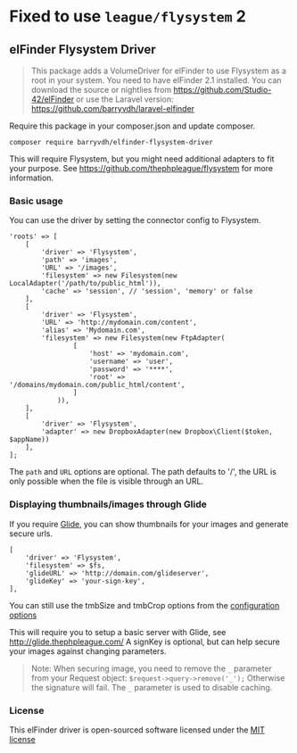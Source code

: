 # Fixed to use `league/flysystem` 2

## elFinder Flysystem Driver
> This package adds a VolumeDriver for elFinder to use Flysystem as a root in your system. You need to have elFinder 2.1 installed.
> You can download the source or nightlies from https://github.com/Studio-42/elFinder or use the Laravel version: https://github.com/barryvdh/laravel-elfinder

Require this package in your composer.json and update composer. 

    composer require barryvdh/elfinder-flysystem-driver
    
This will require Flysystem, but you might need additional adapters to fit your purpose. 
See https://github.com/thephpleague/flysystem for more information.

### Basic usage

You can use the driver by setting the connector config to Flysystem.

    'roots' => [
        [
            'driver' => 'Flysystem', 
            'path' => 'images',
            'URL' => '/images', 
            'filesystem' => new Filesystem(new LocalAdapter('/path/to/public_html')),
            'cache' => 'session', // 'session', 'memory' or false
        ],
        [
            'driver' => 'Flysystem',
            'URL' => 'http://mydomain.com/content',
            'alias' => 'Mydomain.com',
            'filesystem' => new Filesystem(new FtpAdapter(
                    [
                        'host' => 'mydomain.com',
                        'username' => 'user',
                        'password' => '****',
                        'root' => '/domains/mydomain.com/public_html/content',
                    ]
                )),
        ],
        [
            'driver' => 'Flysystem',
            'adapter' => new DropboxAdapter(new Dropbox\Client($token, $appName))
        ],
    ];

The `path` and `URL` options are optional. The path defaults to '/', the URL is only possible when the file is visible through an URL.

### Displaying thumbnails/images through Glide

If you require [Glide](https://github.com/thephpleague/glide), you can show thumbnails for your images and generate secure urls.

    [
        'driver' => 'Flysystem', 
        'filesystem' => $fs,
        'glideURL' => 'http://domain.com/glideserver',
        'glideKey' => 'your-sign-key',
    ],

You can still use the tmbSize and tmbCrop options from the [configuration options](https://github.com/Studio-42/elFinder/wiki/Connector-configuration-options-2.1#root-options)

This will require you to setup a basic server with Glide, see http://glide.thephpleague.com/
A signKey is optional, but can help secure your images against changing parameters.

> Note: When securing image, you need to remove the `_` parameter from your Request object:
> `$request->query->remove('_');`
> Otherwise the signature will fail. The `_` parameter is used to disable caching.    

### License

This elFinder driver is open-sourced software licensed under the [MIT license](http://opensource.org/licenses/MIT)

